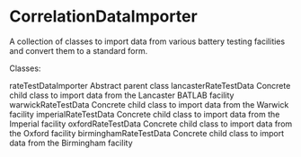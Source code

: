 # CorrelationDataImporter

A collection of classes to import data from various battery testing facilities
and convert them to a standard form.

Classes:

rateTestDataImporter        Abstract parent class
lancasterRateTestData       Concrete child class to import data from the Lancaster BATLAB facility
warwickRateTestData         Concrete child class to import data from the Warwick facility
imperialRateTestData        Concrete child class to import data from the Imperial facility
oxfordRateTestData          Concrete child class to import data from the Oxford facility
birminghamRateTestData      Concrete child class to import data from the Birmingham facility  